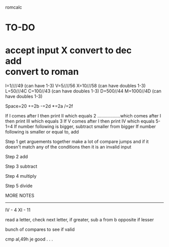 romcalc

TO-DO
================
accept input      X
convert to dec    
add               
convert to roman  
================

I=1////49 (can have 1-3)
V=5////56
X=10///58 (can have doubles 1-3)
L=50///4C
C=100//43 (can have doubles 1-3)
D=500//44
M=1000//4D (can have doubles 1-3)

Space=20
+=2b
-=2d
*=2a
/=2f

If I comes after I then print II which equals 2
..................which comes after I then print III which equals 3
If V comes after I then print IV which equals 5-1=4
If number following is bigger, subtract smaller from bigger
If number following is smaller or equal to, add

Step 1
get arguements together
make a lot of compare jumps and if it doesn't match any of the conditions then it is an 
invalid input



Step 2
add

Step 3
subtract

Step 4
multiply

Step 5
divide

MORE NOTES
- - - - - -

IV - 4
XI - 11

read a letter, check next letter, if greater, sub a from b
opposite if lesser

bunch of compares to see if valid

cmp al,49h
je good
.
.
.
